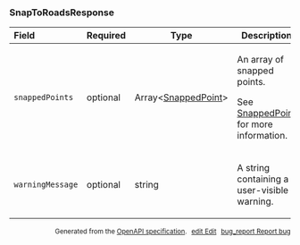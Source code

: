 <!--- This is a generated file, do not edit! -->
<!--- [START maps_http_schema_snaptoroadsresponse] -->
<h3 class="schema-object" id="SnapToRoadsResponse">SnapToRoadsResponse</h3>

| Field            | Required | Type                                                      | Description                                                                                                                                         |
| :--------------- | -------- | --------------------------------------------------------- | --------------------------------------------------------------------------------------------------------------------------------------------------- |
| `snappedPoints`  | optional | Array&lt;[SnappedPoint](#SnappedPoint "SnappedPoint")&gt; | <div class="ref-property-description"><p>An array of snapped points.</p><p>See <a href="#SnappedPoint">SnappedPoint</a> for more information.</div> |
| `warningMessage` | optional | string                                                    | <div class="nonref-property-description"><p>A string containing a user-visible warning.</p></div>                                                   |

<p style="text-align: right; font-size: smaller;">Generated from the <a class="gc-analytics-event" data-category="GMP" data-label="openapi-github" href="https://github.com/googlemaps/openapi-specification" title="Google Maps Platform OpenAPI Specification" class="external">OpenAPI specification</a>.
<a class="gc-analytics-event" data-category="GMP" data-label="openapi-github-maps-http-schema-snaptoroadsresponse" data-action="edit" style="margin-left: 5px;" href="https://github.com/googlemaps/openapi-specification/blob/main/specification/schemas/SnapToRoadsResponse.yml" title="Edit on GitHub"><span class="material-icons">edit</span> Edit</a>
<a class="gc-analytics-event" data-category="GMP" data-label="openapi-github-maps-http-schema-snaptoroadsresponse" data-action="bug" style="margin-left: 5px;" href="https://github.com/googlemaps/openapi-specification/issues/new?assignees=&labels=type%3A+bug%2C+triage+me&template=bug_report.md&title=[schemas] Bug - SnapToRoadsResponse" title="File bug for schemas on GitHub"><span class="material-icons">bug_report</span> Report bug</a>
</p>

<!--- [END maps_http_schema_snaptoroadsresponse] -->
